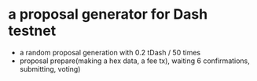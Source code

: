a proposal generator for Dash testnet
=======================

- a random proposal generation with 0.2 tDash / 50 times
- proposal prepare(making a hex data, a fee tx), waiting 6 confirmations, submitting, voting)
